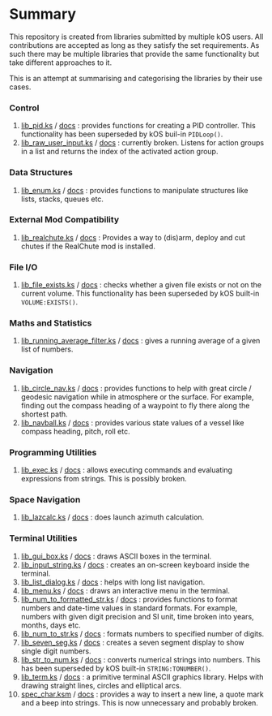 # Summary
This repository is created from libraries submitted by multiple kOS users. All 
contributions are accepted as long as they satisfy the set requirements. As 
such there may be multiple libraries that provide the same functionality but 
take different approaches to it.

This is an attempt at summarising and categorising the libraries by their use 
cases.

### Control
1. [lib_pid.ks](https://github.com/KSP-KOS/KSLib/master/library/lib_pid.ks)
   / [docs](https://github.com/KSP-KOS/KSLib/blob/master/doc/lib_pid.md) : 
   provides functions for creating a PID controller. This functionality has 
   been superseded by kOS buil-in `PIDLoop()`.
2. [lib_raw_user_input.ks](https://github.com/KSP-KOS/KSLib/master/library/lib_raw_user_input.ks)
   / [docs](https://github.com/KSP-KOS/KSLib/blob/master/doc/lib_raw_user_input.md)
   : currently broken. Listens for action groups in a list and returns the 
   index of the activated action group.

### Data Structures
1. [lib_enum.ks](https://github.com/KSP-KOS/KSLib/blob/master/library/lib_enum.ks)
   / [docs](https://github.com/KSP-KOS/KSLib/blob/master/doc/lib_enum.md) : 
   provides functions to manipulate structures like lists, stacks, queues etc.

### External Mod Compatibility
1. [lib_realchute.ks](https://github.com/KSP-KOS/KSLib/blob/master/library/lib_realchute.ks)
   / [docs](https://github.com/KSP-KOS/KSLib/blob/master/doc/lib_realchute.md) 
   : Provides a way to (dis)arm, deploy and cut chutes if the RealChute mod is 
   installed.

### File I/O
1. [lib_file_exists.ks](https://github.com/KSP-KOS/KSLib/blob/master/library/lib_file_exists.ks)
   / [docs](https://github.com/KSP-KOS/KSLib/blob/master/doc/lib_file_exists.md)
   : checks whether a given file exists or not on the current volume. This 
   functionality has been superseded by kOS built-in `VOLUME:EXISTS()`.

### Maths and Statistics
1. [lib_running_average_filter.ks](https://github.com/KSP-KOS/KSLib/master/library/lib_running_average_filter.ks)
   / [docs](https://github.com/KSP-KOS/KSLib/blob/master/doc/lib_running_average_filter.md)
   : gives a running average of a given list of numbers.

### Navigation
1. [lib_circle_nav.ks](https://github.com/KSP-KOS/KSLib/blob/master/library/lib_circle_nav.ks)
   / [docs](https://github.com/KSP-KOS/KSLib/blob/master/doc/lib_circle_nav.md) 
   : provides functions to help with great circle / geodesic navigation while 
   in atmosphere or the surface. For example, finding out the compass heading 
   of a waypoint to fly there along the shortest path.
2. [lib_navball.ks](https://github.com/KSP-KOS/KSLib/master/library/lib_navball.ks)
   / [docs](https://github.com/KSP-KOS/KSLib/blob/master/doc/lib_navball.md) :
   provides various state values of a vessel like compass heading, pitch, roll 
   etc.

### Programming Utilities
1. [lib_exec.ks](https://github.com/KSP-KOS/KSLib/master/library/lib_exec.ks)
   / [docs](https://github.com/KSP-KOS/KSLib/blob/master/doc/lib_exec.md) : 
   allows executing commands and evaluating expressions from strings. This is 
   possibly broken.

### Space Navigation
1. [lib_lazcalc.ks](https://github.com/KSP-KOS/KSLib/master/library/lib_lazcalc.ks)
   / [docs](https://github.com/KSP-KOS/KSLib/blob/master/doc/lib_lazcalc.md) : 
   does launch azimuth calculation.

### Terminal Utilities
1. [lib_gui_box.ks](https://github.com/KSP-KOS/KSLib/master/library/lib_gui_box.ks)
   / [docs](https://github.com/KSP-KOS/KSLib/blob/master/doc/lib_gui_box.md) : 
   draws ASCII boxes in the terminal.
2. [lib_input_string.ks](https://github.com/KSP-KOS/KSLib/master/library/lib_input_string.ks)
   / [docs](https://github.com/KSP-KOS/KSLib/blob/master/doc/lib_input_string.md)
   : creates an on-screen keyboard inside the terminal.
3. [lib_list_dialog.ks](https://github.com/KSP-KOS/KSLib/master/library/lib_list_dialog.ks)
   / [docs](https://github.com/KSP-KOS/KSLib/blob/master/doc/lib_list_dialog.md)
   : helps with long list navigation.
4. [lib_menu.ks](https://github.com/KSP-KOS/KSLib/master/library/lib_menu.ks)
   / [docs](https://github.com/KSP-KOS/KSLib/blob/master/doc/lib_menu.md) : 
   draws an interactive menu in the terminal.
5. [lib_num_to_formatted_str.ks](https://github.com/KSP-KOS/KSLib/master/library/lib_num_to_formatted_str.ks)
   / [docs](https://github.com/KSP-KOS/KSLib/blob/master/doc/lib_num_to_formatted_str.md)
   : provides functions to format numbers and date-time values in standard 
   formats. For example, numbers with given digit precision and SI unit, time 
   broken into years, months, days etc.
6. [lib_num_to_str.ks](https://github.com/KSP-KOS/KSLib/master/library/lib_num_to_str.ks)
   / [docs](https://github.com/KSP-KOS/KSLib/blob/master/doc/lib_num_to_str.md)
: formats numbers to specified number of digits.
7. [lib_seven_seg.ks](https://github.com/KSP-KOS/KSLib/master/library/lib_seven_seg.ks)
   / [docs](https://github.com/KSP-KOS/KSLib/blob/master/doc/lib_seven_seg.md) 
   : creates a seven segment display to show single digit numbers.
8. [lib_str_to_num.ks](https://github.com/KSP-KOS/KSLib/master/library/lib_str_to_num.ks)
   / [docs](https://github.com/KSP-KOS/KSLib/blob/master/doc/lib_str_to_num.md)
   : converts numerical strings into numbers. This has been superseded by kOS 
   built-in `STRING:TONUMBER()`.
9. [lib_term.ks](https://github.com/KSP-KOS/KSLib/master/library/lib_term.ks)
   / [docs](https://github.com/KSP-KOS/KSLib/blob/master/doc/lib_term.md) : a 
   primitive terminal ASCII graphics library. Helps with drawing straight lines,
   circles and elliptical arcs.
10. [spec_char.ksm](https://github.com/KSP-KOS/KSLib/master/library/spec_char.ks)
   / [docs](https://github.com/KSP-KOS/KSLib/blob/master/doc/spec_char.md) : 
   provides a way to insert a new line, a quote mark and a beep into strings. 
   This is now unnecessary and probably broken.
